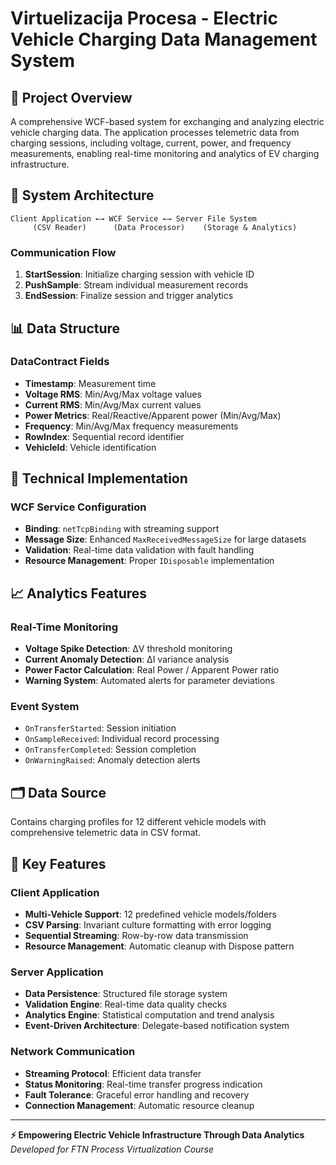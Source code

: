 # Virtuelizacija Procesa - Electric Vehicle Charging Data Management System

## 🔋 Project Overview
A comprehensive WCF-based system for exchanging and analyzing electric vehicle charging data. The application processes telemetric data from charging sessions, including voltage, current, power,
and frequency measurements, enabling real-time monitoring and analytics of EV charging infrastructure.

## 🚗 System Architecture

```
Client Application ←→ WCF Service ←→ Server File System
     (CSV Reader)      (Data Processor)    (Storage & Analytics)
```

### Communication Flow
1. **StartSession**: Initialize charging session with vehicle ID
2. **PushSample**: Stream individual measurement records
3. **EndSession**: Finalize session and trigger analytics

## 📊 Data Structure

### DataContract Fields
- **Timestamp**: Measurement time
- **Voltage RMS**: Min/Avg/Max voltage values
- **Current RMS**: Min/Avg/Max current values  
- **Power Metrics**: Real/Reactive/Apparent power (Min/Avg/Max)
- **Frequency**: Min/Avg/Max frequency measurements
- **RowIndex**: Sequential record identifier
- **VehicleId**: Vehicle identification

## 🔧 Technical Implementation

### WCF Service Configuration
- **Binding**: `netTcpBinding` with streaming support
- **Message Size**: Enhanced `MaxReceivedMessageSize` for large datasets
- **Validation**: Real-time data validation with fault handling
- **Resource Management**: Proper `IDisposable` implementation

## 📈 Analytics Features

### Real-Time Monitoring
- **Voltage Spike Detection**: ΔV threshold monitoring
- **Current Anomaly Detection**: ΔI variance analysis
- **Power Factor Calculation**: Real Power / Apparent Power ratio
- **Warning System**: Automated alerts for parameter deviations

### Event System
- `OnTransferStarted`: Session initiation
- `OnSampleReceived`: Individual record processing
- `OnTransferCompleted`: Session completion
- `OnWarningRaised`: Anomaly detection alerts

## 🗂️ Data Source
Contains charging profiles for 12 different vehicle models with comprehensive telemetric data in CSV format.

## 🚀 Key Features

### Client Application
- **Multi-Vehicle Support**: 12 predefined vehicle models/folders
- **CSV Parsing**: Invariant culture formatting with error logging
- **Sequential Streaming**: Row-by-row data transmission
- **Resource Management**: Automatic cleanup with Dispose pattern

### Server Application  
- **Data Persistence**: Structured file storage system
- **Validation Engine**: Real-time data quality checks
- **Analytics Engine**: Statistical computation and trend analysis
- **Event-Driven Architecture**: Delegate-based notification system

### Network Communication
- **Streaming Protocol**: Efficient data transfer
- **Status Monitoring**: Real-time transfer progress indication
- **Fault Tolerance**: Graceful error handling and recovery
- **Connection Management**: Automatic resource cleanup

---

**⚡ Empowering Electric Vehicle Infrastructure Through Data Analytics**  
*Developed for FTN Process Virtualization Course*
